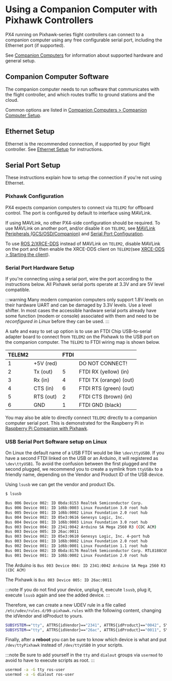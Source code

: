 # Using a Companion Computer with Pixhawk Controllers

PX4 running on Pixhawk-series flight controllers can connect to a companion computer using any free configurable serial port, including the Ethernet port (if supported).

See [Companion Computers](../companion_computer/README.md) for information about supported hardware and general setup.


## Companion Computer Software

The companion computer needs to run software that communicates with the flight controller, and which routes traffic to ground stations and the cloud.

Common options are listed in [Companion Computers > Companion Computer Setup](../companion_computer/README.md#companion-computer-software).

## Ethernet Setup

Ethernet is the recommended connection, if supported by your flight controller.
See [Ethernet Setup](../advanced_config/ethernet_setup.md) for instructions.

## Serial Port Setup

These instructions explain how to setup the connection if you're not using Ethernet.

### Pixhawk Configuration

PX4 expects companion computers to connect via `TELEM2` for offboard control.
The port is configured by default to interface using MAVLink.

If using MAVLink, no other PX4-side configuration should be required.
To use MAVLink on another port, and/or disable it on `TELEM2`, see [MAVLink Peripherals (GCS/OSD/Companion)](../peripherals/mavlink_peripherals.md) and [Serial Port Configuration](../peripherals/serial_configuration.md).

To use [ROS 2/XRCE-DDS](../ros/ros2_comm.md) instead of MAVLink on `TELEM2`, disable MAVLink on the port and then enable the XRCE-DDS client on `TELEM2`(see [XRCE-DDS > Starting the client](../middleware/xrce_dds.md#starting-the-client)).

### Serial Port Hardware Setup

If you're connecting using a serial port, wire the port according to the instructions below.
All Pixhawk serial ports operate at 3.3V and are 5V level compatible.

:::warning
Many modern companion computers only support 1.8V levels on their hardware UART and can be damaged by 3.3V levels. 
Use a level shifter.
In most cases the accessible hardware serial ports already have some function (modem or console) associated with them and need to be *reconfigured in Linux* before they can be used.
:::

A safe and easy to set up option is to use an FTDI Chip USB-to-serial adapter board to connect from `TELEM2` on the Pixhawk to the USB port on the companion computer.
The `TELEM2` to FTDI wiring map is shown below.

TELEM2 | | FTDI | &nbsp;
--- | --- | --- | ---
1 | +5V (red)| | DO NOT CONNECT!
2 | Tx  (out)| 5 | FTDI RX (yellow) (in)
3 | Rx  (in) | 4 | FTDI TX (orange) (out)
4 | CTS (in) | 6 | FTDI RTS (green) (out)
5 | RTS (out)| 2 | FTDI CTS (brown) (in)
6 | GND     | 1 | FTDI GND (black)

You may also be able to directly connect `TELEM2` directly to a companion computer serial port.
This is demonstrated for the Raspberry Pi in [Raspberry Pi Companion with Pixhawk](../companion_computer/pixhawk_rpi.md).

### USB Serial Port Software setup on Linux

On Linux the default name of a USB FTDI would be like `\dev\ttyUSB0`.
If you have a second FTDI linked on the USB or an Arduino, it will registered as `\dev\ttyUSB1`.
To avoid the confusion between the first plugged and the second plugged, we recommend you to create a symlink from `ttyUSBx` to a friendly name, depending on the Vendor and Product ID of the USB device. 

Using `lsusb` we can get the vendor and product IDs.

```sh
$ lsusb

Bus 006 Device 002: ID 0bda:8153 Realtek Semiconductor Corp.
Bus 006 Device 001: ID 1d6b:0003 Linux Foundation 3.0 root hub
Bus 005 Device 001: ID 1d6b:0002 Linux Foundation 2.0 root hub
Bus 004 Device 002: ID 05e3:0616 Genesys Logic, Inc.
Bus 004 Device 001: ID 1d6b:0003 Linux Foundation 3.0 root hub
Bus 003 Device 004: ID 2341:0042 Arduino SA Mega 2560 R3 (CDC ACM)
Bus 003 Device 005: ID 26ac:0011
Bus 003 Device 002: ID 05e3:0610 Genesys Logic, Inc. 4-port hub
Bus 003 Device 001: ID 1d6b:0002 Linux Foundation 2.0 root hub
Bus 002 Device 001: ID 1d6b:0001 Linux Foundation 1.1 root hub
Bus 001 Device 002: ID 0bda:8176 Realtek Semiconductor Corp. RTL8188CUS 802.11n WLAN Adapter
Bus 001 Device 001: ID 1d6b:0002 Linux Foundation 2.0 root hub
```

The Arduino is `Bus 003 Device 004: ID 2341:0042 Arduino SA Mega 2560 R3 (CDC ACM)`

The Pixhawk is `Bus 003 Device 005: ID 26ac:0011`

:::note
If you do not find your device, unplug it, execute `lsusb`, plug it, execute `lsusb` again and see the added device.
:::

Therefore, we can create a new UDEV rule in a file called `/etc/udev/rules.d/99-pixhawk.rules` with the following content, changing the idVendor and idProduct to yours.

```sh
SUBSYSTEM=="tty", ATTRS{idVendor}=="2341", ATTRS{idProduct}=="0042", SYMLINK+="ttyArduino"
SUBSYSTEM=="tty", ATTRS{idVendor}=="26ac", ATTRS{idProduct}=="0011", SYMLINK+="ttyPixhawk"
```

Finally, after a **reboot** you can be sure to know which device is what and put `/dev/ttyPixhawk` instead of `/dev/ttyUSB0` in your scripts.

:::note
Be sure to add yourself in the `tty` and `dialout` groups via `usermod` to avoid to have to execute scripts as root.
:::

```sh
usermod -a -G tty ros-user
usermod -a -G dialout ros-user
```
